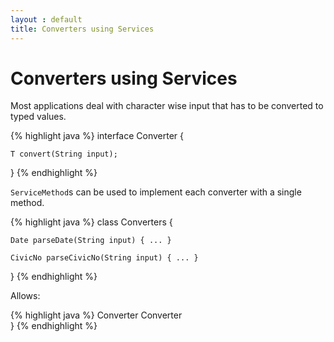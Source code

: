 ```yaml
---
layout : default
title: Converters using Services
---
```


# Converters using Services

Most applications deal with character wise input that has to be converted to typed values.

{% highlight java %}
interface Converter<T> {
	
	T convert(String input);
}
{% endhighlight %}

`ServiceMethod`s can be used to implement each converter with a single method.

{% highlight java %}
class Converters {
	
	Date parseDate(String input) { ... }
	
	CivicNo parseCivicNo(String input) { ... }
}
{% endhighlight %}

Allows:

{% highlight java %}
Converter<Date>
Converter<CivicNo>	
}
{% endhighlight %}

